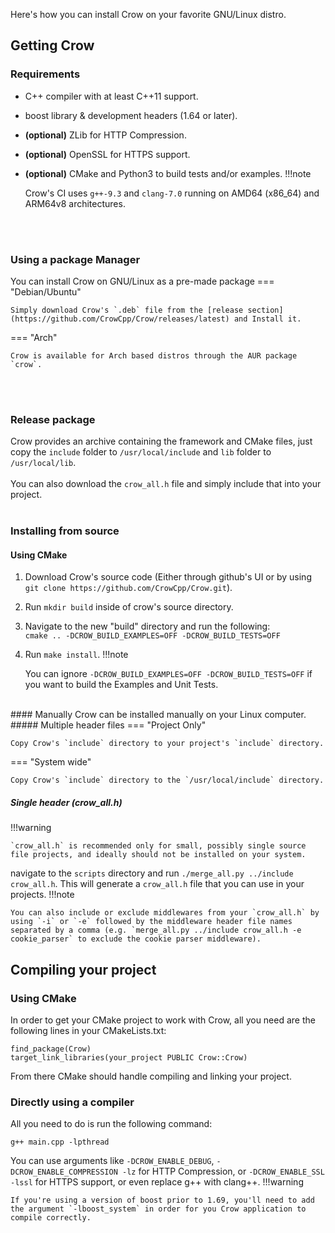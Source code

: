 Here's how you can install Crow on your favorite GNU/Linux distro.
## Getting Crow

### Requirements
 - C++ compiler with at least C++11 support.
 - boost library & development headers (1.64 or later).
 - **(optional)** ZLib for HTTP Compression.
 - **(optional)** OpenSSL for HTTPS support.
 - **(optional)** CMake and Python3 to build tests and/or examples.
!!!note

    Crow's CI uses `g++-9.3` and `clang-7.0` running on AMD64 (x86_64) and ARM64v8 architectures.


<br><br>

### Using a package Manager
You can install Crow on GNU/Linux as a pre-made package
=== "Debian/Ubuntu"

    Simply download Crow's `.deb` file from the [release section](https://github.com/CrowCpp/Crow/releases/latest) and Install it.

=== "Arch"

    Crow is available for Arch based distros through the AUR package `crow`.


<br><br>
### Release package
Crow provides an archive containing the framework and CMake files, just copy the `include` folder to `/usr/local/include` and `lib` folder to `/usr/local/lib`.<br><br>
You can also download the `crow_all.h` file and simply include that into your project.
<br><br>
### Installing from source
#### Using CMake
1. Download Crow's source code (Either through github's UI or by using<br> `git clone https://github.com/CrowCpp/Crow.git`).
2. Run `mkdir build` inside of crow's source directory.
3. Navigate to the new "build" directory and run the following:<br>
`cmake .. -DCROW_BUILD_EXAMPLES=OFF -DCROW_BUILD_TESTS=OFF`
4. Run `make install`.
!!!note

    You can ignore `-DCROW_BUILD_EXAMPLES=OFF -DCROW_BUILD_TESTS=OFF` if you want to build the Examples and Unit Tests.
<br>
#### Manually
Crow can be installed manually on your Linux computer.
##### Multiple header files
=== "Project Only"

    Copy Crow's `include` directory to your project's `include` directory.

=== "System wide"

    Copy Crow's `include` directory to the `/usr/local/include` directory.

##### Single header (crow_all.h)
!!!warning

    `crow_all.h` is recommended only for small, possibly single source file projects, and ideally should not be installed on your system.
navigate to the `scripts` directory and run `./merge_all.py ../include crow_all.h`. This will generate a `crow_all.h` file that you can use in your projects.
!!!note

    You can also include or exclude middlewares from your `crow_all.h` by using `-i` or `-e` followed by the middleware header file names separated by a comma (e.g. `merge_all.py ../include crow_all.h -e cookie_parser` to exclude the cookie parser middleware).
## Compiling your project
### Using CMake
In order to get your CMake project to work with Crow, all you need are the following lines in your CMakeLists.txt:
```
find_package(Crow)
target_link_libraries(your_project PUBLIC Crow::Crow)
```
From there CMake should handle compiling and linking your project.
### Directly using a compiler
All you need to do is run the following command:
```
g++ main.cpp -lpthread
```
You can use arguments like `-DCROW_ENABLE_DEBUG`, `-DCROW_ENABLE_COMPRESSION -lz` for HTTP Compression, or `-DCROW_ENABLE_SSL -lssl` for HTTPS support, or even replace g++ with clang++.
!!!warning

    If you're using a version of boost prior to 1.69, you'll need to add the argument `-lboost_system` in order for you Crow application to compile correctly.
